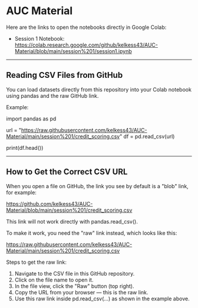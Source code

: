 # AUC Material

Here are the links to open the notebooks directly in Google Colab:

- Session 1 Notebook: https://colab.research.google.com/github/kelkess43/AUC-Material/blob/main/session%201/session1.ipynb

------------------------------------------------------------

## Reading CSV Files from GitHub

You can load datasets directly from this repository into your Colab notebook using pandas and the raw GitHub link.

Example:

import pandas as pd

url = "https://raw.githubusercontent.com/kelkess43/AUC-Material/main/session%201/credit_scoring.csv"
df = pd.read_csv(url)

print(df.head())

------------------------------------------------------------

## How to Get the Correct CSV URL

When you open a file on GitHub, the link you see by default is a "blob" link, for example:

https://github.com/kelkess43/AUC-Material/blob/main/session%201/credit_scoring.csv

This link will not work directly with pandas.read_csv().

To make it work, you need the "raw" link instead, which looks like this:

https://raw.githubusercontent.com/kelkess43/AUC-Material/main/session%201/credit_scoring.csv

Steps to get the raw link:

1. Navigate to the CSV file in this GitHub repository.
2. Click on the file name to open it.
3. In the file view, click the "Raw" button (top right).
4. Copy the URL from your browser — this is the raw link.
5. Use this raw link inside pd.read_csv(...) as shown in the example above.
